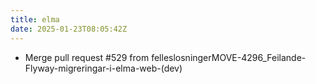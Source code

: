 ```yaml
---
title: elma
date: 2025-01-23T08:05:42Z
---
```

- Merge pull request #529 from felleslosningerMOVE-4296_Feilande-Flyway-migreringar-i-elma-web-(dev)

